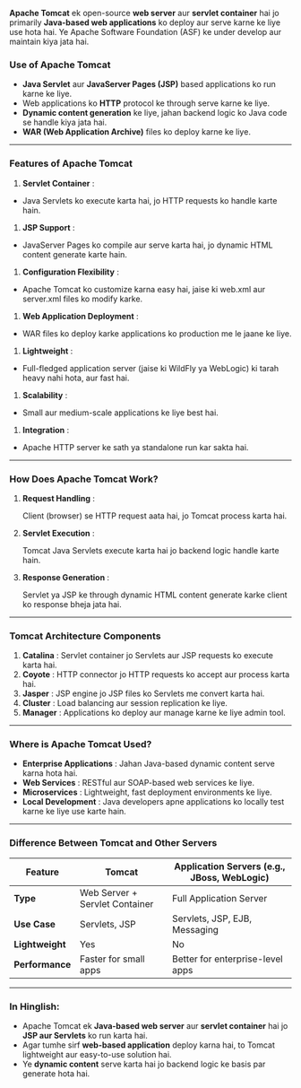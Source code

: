 
**Apache Tomcat** ek open-source **web server** aur **servlet container** hai jo primarily **Java-based web applications** ko deploy aur serve karne ke liye use hota hai. Ye Apache Software Foundation (ASF) ke under develop aur maintain kiya jata hai.

### **Use of Apache Tomcat**

* **Java Servlet** aur **JavaServer Pages (JSP)** based applications ko run karne ke liye.
* Web applications ko **HTTP** protocol ke through serve karne ke liye.
* **Dynamic content generation** ke liye, jahan backend logic ko Java code se handle kiya jata hai.
* **WAR (Web Application Archive)** files ko deploy karne ke liye.

---

### **Features of Apache Tomcat**

1. **Servlet Container** :

* Java Servlets ko execute karta hai, jo HTTP requests ko handle karte hain.

1. **JSP Support** :

* JavaServer Pages ko compile aur serve karta hai, jo dynamic HTML content generate karte hain.

1. **Configuration Flexibility** :

* Apache Tomcat ko customize karna easy hai, jaise ki web.xml aur server.xml files ko modify karke.

1. **Web Application Deployment** :

* WAR files ko deploy karke applications ko production me le jaane ke liye.

1. **Lightweight** :

* Full-fledged application server (jaise ki WildFly ya WebLogic) ki tarah heavy nahi hota, aur fast hai.

1. **Scalability** :

* Small aur medium-scale applications ke liye best hai.

1. **Integration** :

* Apache HTTP server ke sath ya standalone run kar sakta hai.

---

### **How Does Apache Tomcat Work?**

1. **Request Handling** :

   Client (browser) se HTTP request aata hai, jo Tomcat process karta hai.

1. **Servlet Execution** :

   Tomcat Java Servlets execute karta hai jo backend logic handle karte hain.

1. **Response Generation** :

   Servlet ya JSP ke through dynamic HTML content generate karke client ko response bheja jata hai.

---

### **Tomcat Architecture Components**

1. **Catalina** : Servlet container jo Servlets aur JSP requests ko execute karta hai.
2. **Coyote** : HTTP connector jo HTTP requests ko accept aur process karta hai.
3. **Jasper** : JSP engine jo JSP files ko Servlets me convert karta hai.
4. **Cluster** : Load balancing aur session replication ke liye.
5. **Manager** : Applications ko deploy aur manage karne ke liye admin tool.

---

### **Where is Apache Tomcat Used?**

* **Enterprise Applications** : Jahan Java-based dynamic content serve karna hota hai.
* **Web Services** : RESTful aur SOAP-based web services ke liye.
* **Microservices** : Lightweight, fast deployment environments ke liye.
* **Local Development** : Java developers apne applications ko locally test karne ke liye use karte hain.

---

### **Difference Between Tomcat and Other Servers**

| **Feature**     | **Tomcat**               | **Application Servers (e.g., JBoss, WebLogic)** |
| --------------------- | ------------------------------ | ----------------------------------------------------- |
| **Type**        | Web Server + Servlet Container | Full Application Server                               |
| **Use Case**    | Servlets, JSP                  | Servlets, JSP, EJB, Messaging                         |
| **Lightweight** | Yes                            | No                                                    |
| **Performance** | Faster for small apps          | Better for enterprise-level apps                      |

---

### **In Hinglish:**

* Apache Tomcat ek **Java-based web server** aur **servlet container** hai jo **JSP aur Servlets** ko run karta hai.
* Agar tumhe sirf **web-based application** deploy karna hai, to Tomcat lightweight aur easy-to-use solution hai.
* Ye **dynamic content** serve karta hai jo backend logic ke basis par generate hota hai.
